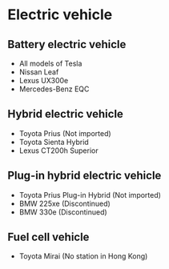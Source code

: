 # Electric vehicle

## Battery electric vehicle

- All models of Tesla
- Nissan Leaf
- Lexus UX300e
- Mercedes-Benz EQC

## Hybrid electric vehicle

- Toyota Prius (Not imported)
- Toyota Sienta Hybrid
- Lexus CT200h Superior

## Plug-in hybrid electric vehicle

- Toyota Prius Plug-in Hybrid (Not imported)
- BMW 225xe (Discontinued)
- BMW 330e (Discontinued)

## Fuel cell vehicle

- Toyota Mirai (No station in Hong Kong)
